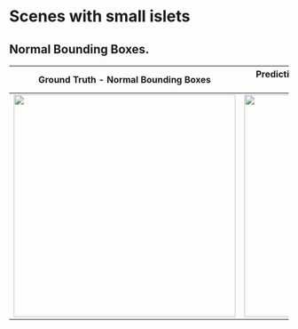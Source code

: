 # Scenes with small islets

## Normal Bounding Boxes.


| Ground Truth - Normal Bounding Boxes                              |Predictions: Faster-RCNN - Normal Bounding Boxes| Predictions: YOLOv5
:------------------------------------------------------------------:|:----------------------------------------------------------:|:-----------------:
|<img src="image1.png" width="400"/> | <img src="image1.png" width="400"/>| <img src="image1.png" width="400"/>|

